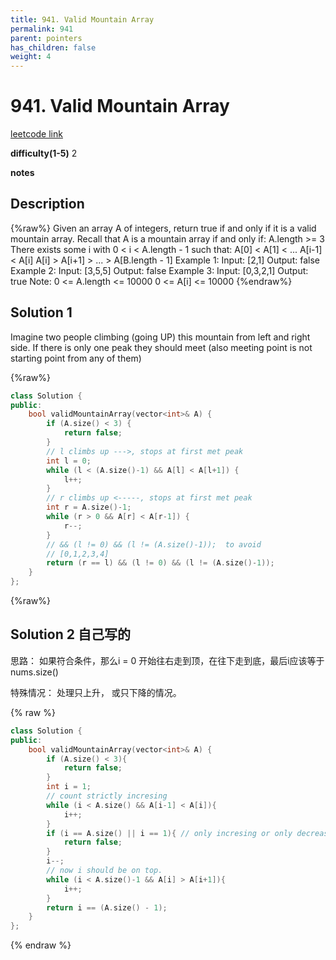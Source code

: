 ```yaml
---
title: 941. Valid Mountain Array
permalink: 941
parent: pointers
has_children: false
weight: 4
---
```

# 941. Valid Mountain Array

[leetcode link](https://leetcode.com/problems/valid-mountain-array/)

**difficulty(1-5)**
2

**notes**

## Description
{%raw%}
Given an array A of integers, return true if and only if it is a valid mountain array.
Recall that A is a mountain array if and only if:
A.length >= 3
There exists some i with 0 < i < A.length - 1 such that:
A[0] < A[1] < ... A[i-1] < A[i]
A[i] > A[i+1] > ... > A[B.length - 1]
Example 1:
Input: [2,1]
Output: false
Example 2:
Input: [3,5,5]
Output: false
Example 3:
Input: [0,3,2,1]
Output: true
Note:
0 <= A.length <= 10000
0 <= A[i] <= 10000
{%endraw%}

## Solution 1

Imagine two people climbing (going UP) this mountain from left and right side. If there is only one peak they should meet (also meeting point is not starting point from any of them)

{%raw%}
```c++
class Solution {
public:
    bool validMountainArray(vector<int>& A) {
        if (A.size() < 3) {
            return false;
        }
        // l climbs up --->, stops at first met peak
        int l = 0;
        while (l < (A.size()-1) && A[l] < A[l+1]) {
            l++;
        }
        // r climbs up <-----, stops at first met peak
        int r = A.size()-1;
        while (r > 0 && A[r] < A[r-1]) {
            r--;
        }
        // && (l != 0) && (l != (A.size()-1));  to avoid
        // [0,1,2,3,4] 
        return (r == l) && (l != 0) && (l != (A.size()-1));
    }
};
```
{%raw%}

## Solution 2 自己写的

思路：
如果符合条件，那么i = 0 开始往右走到顶，在往下走到底，最后i应该等于 nums.size()

特殊情况：
处理只上升， 或只下降的情况。

{% raw %}
```c++
class Solution {
public:
    bool validMountainArray(vector<int>& A) {
        if (A.size() < 3){
            return false;
        }
        int i = 1; 
        // count strictly incresing
        while (i < A.size() && A[i-1] < A[i]){
            i++;
        }
        if (i == A.size() || i == 1){ // only incresing or only decreasing
            return false;
        }
        i--;
        // now i should be on top.
        while (i < A.size()-1 && A[i] > A[i+1]){
            i++;
        }
        return i == (A.size() - 1);
    }
};
```
{% endraw %}


